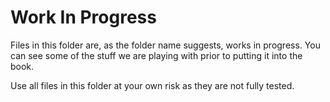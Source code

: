 # Work In Progress

Files in this folder are, as the folder name suggests, works in progress.
You can see some of the stuff we are playing with prior to putting it into the book.

Use all files in this folder at your own risk as they are not fully tested.